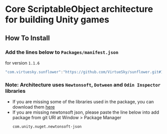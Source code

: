 # Core ScriptableObject architecture for building Unity games

## How To Install

### Add the lines below to `Packages/manifest.json`

for version `1.1.6`
```csharp
"com.virtuesky.sunflower":"https://github.com/VirtueSky/sunflower.git#1.1.6",
```

### Note: Architecture uses `Newtonsoft`, `Dotween` and `Odin Inspector` libraries
- If you are missing some of the libraries used in the package, you can download them [here](https://drive.google.com/drive/folders/1OdT5EfMDfkQsEleMM6C2-HHav9o0neTS)
- If you are missing newtonsoft json, please paste the line below into add package from git URl at Window > Package Manager
  ```
  com.unity.nuget.newtonsoft-json
  ```
